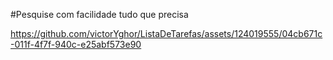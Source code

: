 #Pesquise com facilidade tudo que precisa



https://github.com/victorYghor/ListaDeTarefas/assets/124019555/04cb671c-011f-4f7f-940c-e25abf573e90

